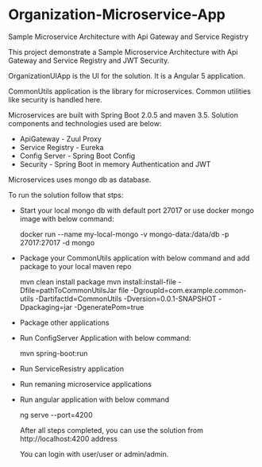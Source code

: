 # Organization-Microservice-App
Sample Microservice Architecture with Api Gateway and Service Registry


This project demonstrate a Sample Microservice Architecture with Api Gateway and Service Registry and JWT Security.

OrganizationUIApp is the UI for the solution. It is a Angular 5 application.

CommonUtils application is the library for microservices. Common utilities like security is handled here.

Microservices are built with Spring Boot 2.0.5 and maven 3.5. Solution components and technologies used are below:

- ApiGateway - Zuul Proxy
- Service Registry - Eureka
- Config Server - Spring Boot Config
- Security - Spring Boot in memory Authentication and JWT

Microservices uses mongo db as database.

To run the solution follow that stps:

- Start your local mongo db with default port 27017 or use docker mongo image with below command:

    docker run --name my-local-mongo -v mongo-data:/data/db -p 27017:27017 -d mongo
    
- Package your CommonUtils application with below command and add package to your local maven repo
    
    mvn clean install package
    mvn install:install-file -Dfile=pathToCommonUtilsJar file -DgroupId=com.example.common-utils -DartifactId=CommonUtils -Dversion=0.0.1-SNAPSHOT -Dpackaging=jar -DgeneratePom=true
 
- Package other applications
- Run ConfigServer Application with below command:
    
    mvn spring-boot:run
    
- Run ServiceResistry application
- Run remaning microservice applications
- Run angular application with below command
    
    ng serve --port=4200
    
  After all steps completed,  you can use the solution from http://localhost:4200 address
  
  You can login with user/user or admin/admin.
  
